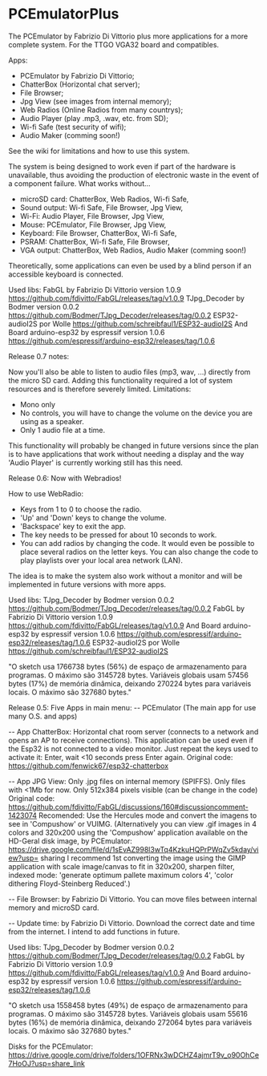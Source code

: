 # PCEmulatorPlus
The PCEmulator by Fabrizio Di Vittorio plus more applications for a more complete system. For the TTGO VGA32 board and compatibles.

Apps:
- PCEmulator by Fabrizio Di Vittorio;
- ChatterBox (Horizontal chat server);
- File Browser;
- Jpg View (see images from internal memory);
- Web Radios (Online Radios from many countrys);
- Audio Player (play .mp3, .wav, etc. from SD);
- Wi-fi Safe (test security of wifi);
- Audio Maker (comming soon!)

See the wiki for limitations and how to use this system.

The system is being designed to work even if part of the hardware is unavailable, thus avoiding the production of electronic waste in the event of a component failure.
What works without...
- microSD card: ChatterBox, Web Radios, Wi-fi Safe, 
- Sound output: Wi-fi Safe, File Browser, Jpg View, 
- Wi-Fi: Audio Player, File Browser, Jpg View, 
- Mouse: PCEmulator, File Browser, Jpg View, 
- Keyboard: File Browser, ChatterBox, Wi-fi Safe,
- PSRAM: ChatterBox, Wi-fi Safe, File Browser, 
- VGA output: ChatterBox, Web Radios, Audio Maker (comming soon!)

Theoretically, some applications can even be used by a blind person if an accessible keyboard is connected.

Used libs:
FabGL by Fabrizio Di Vittorio version 1.0.9 https://github.com/fdivitto/FabGL/releases/tag/v1.0.9
TJpg_Decoder by Bodmer version 0.0.2 https://github.com/Bodmer/TJpg_Decoder/releases/tag/0.0.2
ESP32-audioI2S por Wolle https://github.com/schreibfaul1/ESP32-audioI2S
And
Board arduino-esp32 by espressif version 1.0.6 https://github.com/espressif/arduino-esp32/releases/tag/1.0.6



Release 0.7 notes:

Now you'll also be able to listen to audio files (mp3, wav, ...) directly from the micro SD card. Adding this functionality required a lot of system resources and is therefore severely limited.
Limitations:
- Mono only
- No controls, you will have to change the volume on the device you are using as a speaker.
- Only 1 audio file at a time.

This functionality will probably be changed in future versions since the plan is to have applications that work without needing a display and the way 'Audio Player' is currently working still has this need.


Release 0.6:
Now with Webradios!

How to use WebRadio:
- Keys from 1 to 0 to choose the radio.
- 'Up' and 'Down' keys to change the volume.
- 'Backspace' key to exit the app.
- The key needs to be pressed for about 10 seconds to work.
- You can add radios by changing the code. It would even be possible to place several radios on the letter keys. You can also change the code to play playlists over your local area network (LAN).

The idea is to make the system also work without a monitor and will be implemented in future versions with more apps.

Used libs:
TJpg_Decoder by Bodmer version 0.0.2 https://github.com/Bodmer/TJpg_Decoder/releases/tag/0.0.2
FabGL by Fabrizio Di Vittorio version 1.0.9 https://github.com/fdivitto/FabGL/releases/tag/v1.0.9
And
Board arduino-esp32 by espressif version 1.0.6 https://github.com/espressif/arduino-esp32/releases/tag/1.0.6
ESP32-audioI2S por Wolle https://github.com/schreibfaul1/ESP32-audioI2S

"O sketch usa 1766738 bytes (56%) de espaço de armazenamento para programas. O máximo são 3145728 bytes.
Variáveis globais usam 57456 bytes (17%) de memória dinâmica, deixando 270224 bytes para variáveis locais. O máximo são 327680 bytes."



Release 0.5:
Five Apps in main menu:
-- PCEmulator (The main app for use many O.S. and apps)

-- App ChatterBox: Horizontal chat room server (connects to a network and opens an AP to receive connections). This application can be used even if the Esp32 is not connected to a video monitor. Just repeat the keys used to activate it: Enter, wait <10 seconds press Enter again.
Original code: https://github.com/fenwick67/esp32-chatterbox

-- App JPG View: Only .jpg files on internal memory (SPIFFS). Only files with <1Mb for now. Only 512x384 pixels visible (can be change in the code)
Original code: https://github.com/fdivitto/FabGL/discussions/160#discussioncomment-1423074
Recomended: Use the Hercules mode and convert the imagens to see in 'Compushow' or VUIMG.
(Alternatively you can view .gif images in 4 colors and 320x200 using the 'Compushow' application available on the HD-Geral disk image, by PCEmulator: https://drive.google.com/file/d/1sEvAZ998l3wTq4KzkuHQPrPWqZv5kday/view?usp= sharing
I recommend 1st converting the image using the GIMP application with scale image/canvas to fit in 320x200, sharpen filter, indexed mode: 'generate optimum pallete maximum colors 4', 'color dithering Floyd-Steinberg Reduced'.)

-- File Browser: by Fabrizio Di Vittorio. You can move files between internal memory and microSD card.

-- Update time: by Fabrizio Di Vittorio. Download the correct date and time from the internet. I intend to add functions in future.

Used libs:
TJpg_Decoder by Bodmer version 0.0.2 https://github.com/Bodmer/TJpg_Decoder/releases/tag/0.0.2
FabGL by Fabrizio Di Vittorio version 1.0.9 https://github.com/fdivitto/FabGL/releases/tag/v1.0.9
And
Board arduino-esp32 by espressif version 1.0.6 https://github.com/espressif/arduino-esp32/releases/tag/1.0.6

"O sketch usa 1558458 bytes (49%) de espaço de armazenamento para programas. O máximo são 3145728 bytes.
Variáveis globais usam 55616 bytes (16%) de memória dinâmica, deixando 272064 bytes para variáveis locais. O máximo são 327680 bytes."

Disks for the PCEmulator:
https://drive.google.com/drive/folders/1OFRNx3wDCHZ4ajmrT9v_o90OhCe7HoOJ?usp=share_link
